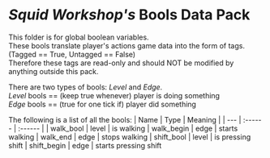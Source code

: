 # _Squid Workshop's_ Bools Data Pack

This folder is for global boolean variables. \
These bools translate player's actions game data into the form of tags. \
(Tagged == True, Untagged == False) \
Therefore these tags are read-only and should NOT be modified by anything outside this pack.

There are two types of bools: _Level_ and _Edge_. \
_Level_ bools == (keep true whenever) player is doing something\
_Edge_ bools == (true for one tick if) player did something

The following is a list of all the bools:
| Name | Type | Meaning |
| --- | :------ | :------ |
| walk_bool   | level | is walking
| walk_begin  | edge  | starts walking
| walk_end    | edge  | stops walking
| shift_bool  | level | is pressing shift
| shift_begin | edge  | starts pressing shift
